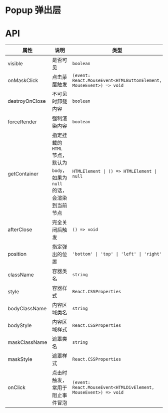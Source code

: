 # Popup 弹出层

<code src="./demos/index.tsx"></code>

# API

| 属性           | 说明                                                                        | 类型                                                               | 默认值          |
| -------------- | --------------------------------------------------------------------------- | ------------------------------------------------------------------ | --------------- |
| visible        | 是否可见                                                                    | `boolean`                                                          | `false`         |
| onMaskClick    | 点击蒙层触发                                                                | `(event: React.MouseEvent<HTMLButtonElement, MouseEvent>) => void` | -               |
| destroyOnClose | 不可见时卸载内容                                                            | `boolean`                                                          | `false`         |
| forceRender    | 强制渲染内容                                                                | `boolean`                                                          | `false`         |
| getContainer   | 指定挂载的 `HTML` 节点，默认为 `body`，如果为 `null` 的话，会渲染到当前节点 | `HTMLElement \| () => HTMLElement \| null`                         | `document.body` |
| afterClose     | 完全关闭后触发                                                              | `() => void`                                                       | -               |
| position       | 指定弹出的位置                                                              | `'bottom' \| 'top' \| 'left' \| 'right'`                           | `'bottom'`      |
| className      | 容器类名                                                                    | `string`                                                           | -               |
| style          | 容器样式                                                                    | `React.CSSProperties`                                              | -               |
| bodyClassName  | 内容区域类名                                                                | `string`                                                           | -               |
| bodyStyle      | 内容区域样式                                                                | `React.CSSProperties`                                              | -               |
| maskClassName  | 遮罩类名                                                                    | `string`                                                           | -               |
| maskStyle      | 遮罩样式                                                                    | `React.CSSProperties`                                              | -               |
| onClick        | 点击时触发，常用于阻止事件冒泡                                              | `(event: React.MouseEvent<HTMLDivElement, MouseEvent>) => void`    | -               |
